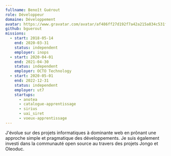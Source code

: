 ```yaml
---
fullname: Benoît Guérout
role: Développeur
domaine: Développement
avatar: https://www.gravatar.com/avatar/af486ff27d192f7a42a215a834c531f4?s=512
github: bguerout
missions:
  - start: 2018-05-14
    end: 2020-03-31
    status: independent
    employer: inops
  - start: 2020-04-01
    end: 2021-04-30
    status: independent
    employer: OCTO Technology
  - start: 2020-05-01
    end: 2022-12-31
    status: independent
    employer: ut7
    startups:
      - anotea
      - catalogue-apprentissage
      - sirius
      - uai_siret
      - voeux-apprentissage
---
```


J'évolue sur des projets informatiques à dominante web en prônant une approche simple et pragmatique des développements. Je suis également investi dans la communauté open source au travers des projets Jongo et Oleoduc.
